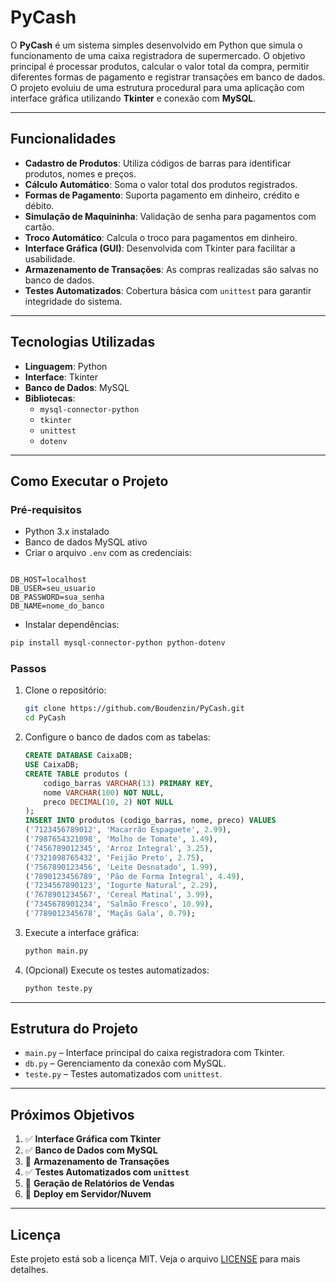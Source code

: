 # PyCash

O **PyCash** é um sistema simples desenvolvido em Python que simula o funcionamento de uma caixa registradora de supermercado. O objetivo principal é processar produtos, calcular o valor total da compra, permitir diferentes formas de pagamento e registrar transações em banco de dados. O projeto evoluiu de uma estrutura procedural para uma aplicação com interface gráfica utilizando **Tkinter** e conexão com **MySQL**.

---

## Funcionalidades

- **Cadastro de Produtos**: Utiliza códigos de barras para identificar produtos, nomes e preços.
- **Cálculo Automático**: Soma o valor total dos produtos registrados.
- **Formas de Pagamento**: Suporta pagamento em dinheiro, crédito e débito.
- **Simulação de Maquininha**: Validação de senha para pagamentos com cartão.
- **Troco Automático**: Calcula o troco para pagamentos em dinheiro.
- **Interface Gráfica (GUI)**: Desenvolvida com Tkinter para facilitar a usabilidade.
- **Armazenamento de Transações**: As compras realizadas são salvas no banco de dados.
- **Testes Automatizados**: Cobertura básica com `unittest` para garantir integridade do sistema.

---

## Tecnologias Utilizadas

- **Linguagem**: Python
- **Interface**: Tkinter
- **Banco de Dados**: MySQL
- **Bibliotecas**:
  - `mysql-connector-python`
  - `tkinter`
  - `unittest`
  - `dotenv`

---

## Como Executar o Projeto

### Pré-requisitos

- Python 3.x instalado
- Banco de dados MySQL ativo
- Criar o arquivo `.env` com as credenciais:
```

DB_HOST=localhost
DB_USER=seu_usuario
DB_PASSWORD=sua_senha
DB_NAME=nome_do_banco

````

- Instalar dependências:
```bash
pip install mysql-connector-python python-dotenv
````

### Passos

1. Clone o repositório:

   ```bash
   git clone https://github.com/Boudenzin/PyCash.git
   cd PyCash
   ```

2. Configure o banco de dados com as tabelas:

   ```sql
   CREATE DATABASE CaixaDB;
   USE CaixaDB;
   CREATE TABLE produtos (
       codigo_barras VARCHAR(13) PRIMARY KEY,
       nome VARCHAR(100) NOT NULL,
       preco DECIMAL(10, 2) NOT NULL
   );
   INSERT INTO produtos (codigo_barras, nome, preco) VALUES
   ('7123456789012', 'Macarrão Espaguete', 2.99),
   ('7987654321098', 'Molho de Tomate', 1.49),
   ('7456789012345', 'Arroz Integral', 3.25),
   ('7321098765432', 'Feijão Preto', 2.75),
   ('7567890123456', 'Leite Desnatado', 1.99),
   ('7890123456789', 'Pão de Forma Integral', 4.49),
   ('7234567890123', 'Iogurte Natural', 2.29),
   ('7678901234567', 'Cereal Matinal', 3.99),
   ('7345678901234', 'Salmão Fresco', 10.99),
   ('7789012345678', 'Maçãs Gala', 0.79);

   ```

3. Execute a interface gráfica:

   ```bash
   python main.py
   ```

4. (Opcional) Execute os testes automatizados:

   ```bash
   python teste.py
   ```

---

## Estrutura do Projeto

* `main.py` – Interface principal do caixa registradora com Tkinter.
* `db.py` – Gerenciamento da conexão com MySQL.
* `teste.py` – Testes automatizados com `unittest`.

---

## Próximos Objetivos

1. ✅ **Interface Gráfica com Tkinter**
2. ✅ **Banco de Dados com MySQL**
3. 🔲 **Armazenamento de Transações**
4. ✅ **Testes Automatizados com `unittest`**
6. 🔲 **Geração de Relatórios de Vendas**
8. 🔲 **Deploy em Servidor/Nuvem**

---

## Licença

Este projeto está sob a licença MIT. Veja o arquivo [LICENSE](LICENSE) para mais detalhes.
